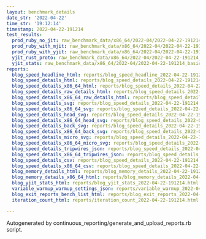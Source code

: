 ```yaml
---
layout: benchmark_details
date_str: '2022-04-22'
time_str: '19:12:14'
timestamp: 2022-04-22-191214
test_results:
  prod_ruby_no_jit: raw_benchmark_data/x86_64/2022-04/2022-04-22-191214_basic_benchmark_prod_ruby_no_jit.json
  prod_ruby_with_mjit: raw_benchmark_data/x86_64/2022-04/2022-04-22-191214_basic_benchmark_prod_ruby_with_mjit.json
  prod_ruby_with_yjit: raw_benchmark_data/x86_64/2022-04/2022-04-22-191214_basic_benchmark_prod_ruby_with_yjit.json
  yjit_rust_proto: raw_benchmark_data/x86_64/2022-04/2022-04-22-191214_basic_benchmark_yjit_rust_proto.json
  yjit_stats: raw_benchmark_data/x86_64/2022-04/2022-04-22-191214_basic_benchmark_yjit_stats.json
reports:
  blog_speed_headline_html: reports/blog_speed_headline_2022-04-22-191214.html
  blog_speed_details_html: reports/blog_speed_details_2022-04-22-191214.html
  blog_speed_details_x86_64_html: reports/blog_speed_details_2022-04-22-191214.x86_64.html
  blog_speed_details_raw_details_html: reports/blog_speed_details_2022-04-22-191214.raw_details.html
  blog_speed_details_x86_64_raw_details_html: reports/blog_speed_details_2022-04-22-191214.x86_64.raw_details.html
  blog_speed_details_svg: reports/blog_speed_details_2022-04-22-191214.svg
  blog_speed_details_x86_64_svg: reports/blog_speed_details_2022-04-22-191214.x86_64.svg
  blog_speed_details_head_svg: reports/blog_speed_details_2022-04-22-191214.head.svg
  blog_speed_details_x86_64_head_svg: reports/blog_speed_details_2022-04-22-191214.x86_64.head.svg
  blog_speed_details_back_svg: reports/blog_speed_details_2022-04-22-191214.back.svg
  blog_speed_details_x86_64_back_svg: reports/blog_speed_details_2022-04-22-191214.x86_64.back.svg
  blog_speed_details_micro_svg: reports/blog_speed_details_2022-04-22-191214.micro.svg
  blog_speed_details_x86_64_micro_svg: reports/blog_speed_details_2022-04-22-191214.x86_64.micro.svg
  blog_speed_details_tripwires_json: reports/blog_speed_details_2022-04-22-191214.tripwires.json
  blog_speed_details_x86_64_tripwires_json: reports/blog_speed_details_2022-04-22-191214.x86_64.tripwires.json
  blog_speed_details_csv: reports/blog_speed_details_2022-04-22-191214.csv
  blog_speed_details_x86_64_csv: reports/blog_speed_details_2022-04-22-191214.x86_64.csv
  blog_memory_details_html: reports/blog_memory_details_2022-04-22-191214.html
  blog_memory_details_x86_64_html: reports/blog_memory_details_2022-04-22-191214.x86_64.html
  blog_yjit_stats_html: reports/blog_yjit_stats_2022-04-22-191214.html
  variable_warmup_warmup_settings_json: reports/variable_warmup_2022-04-22-191214.warmup_settings.json
  blog_exit_reports_bench_list_html: reports/blog_exit_reports_2022-04-22-191214.bench_list.html
  iteration_count_html: reports/iteration_count_2022-04-22-191214.html

---
```

Autogenerated by continuous_reporting/generate_and_upload_reports.rb script.
